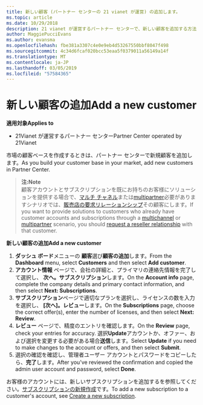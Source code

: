 ```yaml
---
title: 新しい顧客 (パートナー センターの 21 vianet が運営) の追加します。
ms.topic: article
ms.date: 10/29/2018
description: 21 vianet が運営するパートナー センターで、新しい顧客を追加する方法について説明します。
author: MaggiePucciEvans
ms.author: evansma
ms.openlocfilehash: fbe381a3307c4e0e9eb4d53267550bbf8047f498
ms.sourcegitcommit: 4c34d6fcaf020bcc53eaa5f0379011a56149a14f
ms.translationtype: MT
ms.contentlocale: ja-JP
ms.lasthandoff: 03/05/2019
ms.locfileid: "57584365"
---
```

# <a name="add-a-new-customer"></a><span data-ttu-id="041ae-103">新しい顧客の追加</span><span class="sxs-lookup"><span data-stu-id="041ae-103">Add a new customer</span></span>

<span data-ttu-id="041ae-104">**適用対象**</span><span class="sxs-lookup"><span data-stu-id="041ae-104">**Applies to**</span></span>

-   <span data-ttu-id="041ae-105">21Vianet が運営するパートナー センター</span><span class="sxs-lookup"><span data-stu-id="041ae-105">Partner Center operated by 21Vianet</span></span>

<span data-ttu-id="041ae-106">市場の顧客ベースを作成するときは、パートナー センターで新規顧客を追加します。</span><span class="sxs-lookup"><span data-stu-id="041ae-106">As you build your customer base in your market, add new customers in Partner Center.</span></span>

><span data-ttu-id="041ae-107">**注:**</span><span class="sxs-lookup"><span data-stu-id="041ae-107">**Note**</span></span><br> <span data-ttu-id="041ae-108">顧客アカウントとサブスクリプションを既にお持ちのお客様にソリューションを提供する場合で、[マルチ チャネル](multichannel.md)または[multipartner](multipartner.md)必要がありますシナリオでは、[販売店の要求リレーションシップ](request-a-relationship-with-a-customer.md)その顧客にします。</span><span class="sxs-lookup"><span data-stu-id="041ae-108">If you want to provide solutions to customers who already have customer accounts and subscriptions through a [multichannel](multichannel.md) or [multipartner](multipartner.md) scenario, you should [request a reseller relationship](request-a-relationship-with-a-customer.md) with that customer.</span></span>

<span data-ttu-id="041ae-109">**新しい顧客の追加**</span><span class="sxs-lookup"><span data-stu-id="041ae-109">**Add a new customer**</span></span>

1.  <span data-ttu-id="041ae-110">**ダッシュ ボード**メニューの **顧客**選び**顧客の追加**します。</span><span class="sxs-lookup"><span data-stu-id="041ae-110">From the **Dashboard** menu, select **Customers** and then select **Add customer**.</span></span>
2.  <span data-ttu-id="041ae-111">**アカウント情報** ページで、会社の詳細と、プライマリの連絡先情報を完了して選択し、 **次へ。サブスクリプション**します。</span><span class="sxs-lookup"><span data-stu-id="041ae-111">On the **Account info** page, complete the company details and primary contact information, and then select **Next: Subscriptions**.</span></span>
3.  <span data-ttu-id="041ae-112">**サブスクリプション**ページで適切なプランを選択し、ライセンスの数を入力を選択し、 **[次へ]。レビュー**します。</span><span class="sxs-lookup"><span data-stu-id="041ae-112">On the **Subscriptions** page, choose the correct offer(s), enter the number of licenses, and then select **Next: Review**.</span></span>
4.  <span data-ttu-id="041ae-113">**レビュー**  ページで、精度のエントリを確認します。</span><span class="sxs-lookup"><span data-stu-id="041ae-113">On the **Review** page, check your entries for accuracy.</span></span> <span data-ttu-id="041ae-114">選択**Update**アカウントか、オファー、および選択を変更する必要がある場合**送信**します。</span><span class="sxs-lookup"><span data-stu-id="041ae-114">Select **Update** if you need to make changes to the account or offers, and then select **Submit**.</span></span>
5.  <span data-ttu-id="041ae-115">選択の確認を確認し、管理者ユーザー アカウントとパスワードをコピーしたら、**完了**します。</span><span class="sxs-lookup"><span data-stu-id="041ae-115">After you’ve reviewed the confirmation and copied the admin user account and password, select **Done**.</span></span>

<span data-ttu-id="041ae-116">お客様のアカウントには、新しいサブスクリプションを追加するを参照してください。[サブスクリプションの新規作成](create-a-new-subscription.md)です。</span><span class="sxs-lookup"><span data-stu-id="041ae-116">To add a new subscription to a customer's account, see [Create a new subscription](create-a-new-subscription.md).</span></span>
